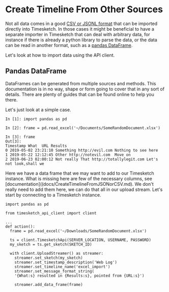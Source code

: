 # Create Timeline From Other Sources

Not all data comes in a good [CSV or JSONL
format](docs/CreateTimelineFromJSONorCSV.md) that can be imported
directly into Timesketch. In those cases it might be beneficial
to have a separate importer in Timesketch that can deal with arbitrary data, for
instance if there is already a python library to parse the data, or the data can
be read in another format, such as a [pandas
DataFrame](https://pandas.pydata.org/pandas-docs/stable/reference/api/pandas.DataFrame.html).

Let's look at how to import data using the API client.

## Pandas DataFrame

DataFrames can be generated from multiple sources and methods. This
documentation is in no way, shape or form going to cover that in any sort of
details. There are plenty of guides that can be found online to help you there.

Let's just look at a simple case.

```
In [1]: import pandas as pd

In [2]: frame = pd.read_excel('~/Documents/SomeRandomDocument.xlsx')

In [3]: frame
Out[3]:
Timestamp What  URL Results
0 2019-05-02 23:21:10 Something http://evil.com Nothing to see here
1 2019-05-22 12:12:45 Other http://notevil.com  Move on
2 2019-06-23 02:00:12 Not really That http://totallylegit.com Let's not look,shall we
```

Here we have a data frame that we may want to add to our Timesketch instance.
What is missing here are few of the necessary columns, see
[documentation]((docs/CreateTimelineFromJSONorCSV.md). We don't really need to
add them here, we can do that all in our upload stream. Let's start by
connecting to a Timesketch instance.

```
import pandas as pd

from timesketch_api_client import client

...
def action():
  frame = pd.read_excel('~/Downloads/SomeRandomDocument.xlsx')

  ts = client.TimesketchApi(SERVER_LOCATION, USERNAME, PASSWORD)
  my_sketch = ts.get_sketch(SKETCH_ID)

  with client.UploadStreamer() as streamer:
    streamer.set_sketch(my_sketch)
    streamer.set_timestamp_description('Web Log')
    streamer.set_timeline_name('excel_import')
    streamer.set_message_format_string(
    '{What:s} resulted in {Results:s}, pointed from {URL:s}')

    streamer.add_data_frame(frame)
```

